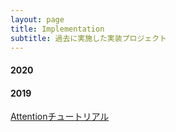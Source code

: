 ```yaml
---
layout: page
title: Implementation
subtitle: 過去に実施した実装プロジェクト
---
```


#### 2020

#### 2019
[Attentionチュートリアル](http://localhost:4000/implementation/2019-04-29-attention)